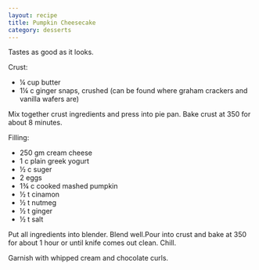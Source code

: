 ```yaml
---
layout: recipe
title: Pumpkin Cheesecake
category: desserts
---
```

Tastes as good as it looks.

Crust:

- ¼ cup butter
- 1¼ c ginger snaps, crushed (can be found where graham crackers and vanilla wafers are)

Mix together crust ingredients and press into pie pan. Bake crust at 350 for about 8 minutes.

Filling:

- 250 gm cream cheese
- 1 c plain greek yogurt
- ½ c suger 
- 2 eggs
- 1¾ c cooked mashed pumpkin 
- ½ t cinamon
- ½ t nutmeg 
- ½ t ginger
- ½ t salt 

Put all ingredients into blender. Blend well.Pour into crust and bake at 350 for about 1 hour or until knife comes out clean.
Chill.

Garnish with whipped cream and chocolate curls.
